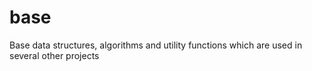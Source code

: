 # base
Base data structures, algorithms and utility functions which are used in several other projects
